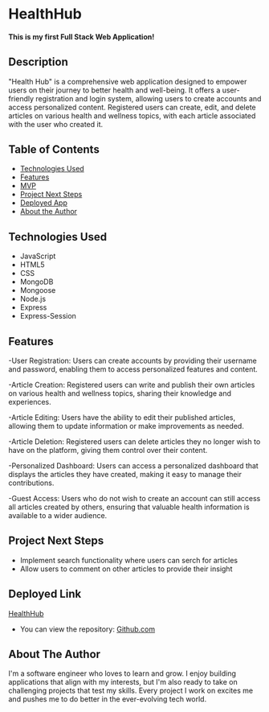 # HealthHub

#### This is my first Full Stack Web Application!

## Description
"Health Hub" is a comprehensive web application designed to empower users on their journey to better health and well-being. It offers a user-friendly registration and login system, allowing users to create accounts and access personalized content. Registered users can create, edit, and delete articles on various health and wellness topics, with each article associated with the user who created it. 

## Table of Contents
* [Technologies Used](#technologiesused)
* [Features](#features)
* [MVP](#MVP)
* [Project Next Steps](#nextsteps)
* [Deployed App](#deployment)
* [About the Author](#author)

## <a name="technologiesused"></a>Technologies Used
* JavaScript
* HTML5
* CSS
* MongoDB
* Mongoose
* Node.js
* Express
* Express-Session


## Features
-User Registration: Users can create accounts by providing their username and password, enabling them to access personalized features and content.

-Article Creation: Registered users can write and publish their own articles on various health and wellness topics, sharing their knowledge and experiences.

-Article Editing: Users have the ability to edit their published articles, allowing them to update information or make improvements as needed.

-Article Deletion: Registered users can delete articles they no longer wish to have on the platform, giving them control over their content.

-Personalized Dashboard: Users can access a personalized dashboard that displays the articles they have created, making it easy to manage their contributions.

-Guest Access: Users who do not wish to create an account can still access all articles created by others, ensuring that valuable health information is available to a wider audience.

## <a name="nextsteps"></a>Project Next Steps
* Implement search functionality where users can serch for articles
* Allow users to comment on other articles to provide their insight

## <a name="deployment"></a>Deployed Link
[HealthHub](https://health-hub-xc6r.onrender.com/)

* You can view the repository:
[Github.com](https://github.com/SinghJB15/HealthHub)

    

## <a name="author"></a>About The Author
I'm a software engineer who loves to learn and grow. I enjoy building applications that align with my interests, but I'm also ready to take on challenging projects that test my skills. Every project I work on excites me and pushes me to do better in the ever-evolving tech world.
